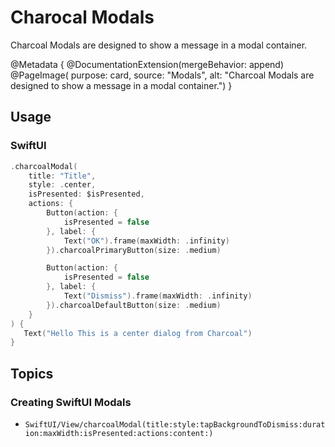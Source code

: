 # Charocal Modals

Charcoal Modals are designed to show a message in a modal container.

@Metadata {
    @DocumentationExtension(mergeBehavior: append)
    @PageImage(
        purpose: card, 
        source: "Modals", 
        alt: "Charcoal Modals are designed to show a message in a modal container.")
}

## Usage

### SwiftUI

```swift
.charcoalModal(
    title: "Title",
    style: .center,
    isPresented: $isPresented,
    actions: {
        Button(action: {
            isPresented = false
        }, label: {
            Text("OK").frame(maxWidth: .infinity)
        }).charcoalPrimaryButton(size: .medium)

        Button(action: {
            isPresented = false
        }, label: {
            Text("Dismiss").frame(maxWidth: .infinity)
        }).charcoalDefaultButton(size: .medium)
    }
) {
   Text("Hello This is a center dialog from Charcoal")
}

```

## Topics

### Creating SwiftUI Modals

- ``SwiftUI/View/charcoalModal(title:style:tapBackgroundToDismiss:duration:maxWidth:isPresented:actions:content:)``
